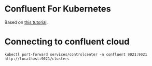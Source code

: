 # Confluent For Kubernetes

Based on [this tutorial](https://docs.confluent.io/operator/current/co-quickstart.html).

# Connecting to confluent cloud

```
kubectl port-forward services/controlcenter -n confluent 9021:9021
http://localhost:9021/clusters
```